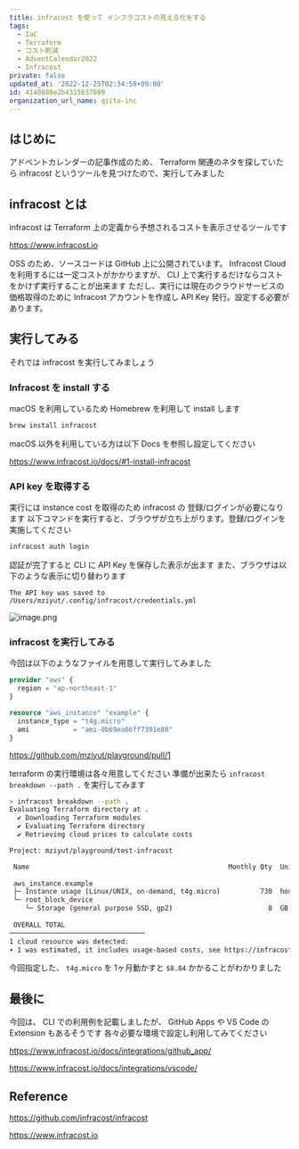```yaml
---
title: infracost を使って インフラコストの見える化をする
tags:
  - IaC
  - Terraform
  - コスト削減
  - AdventCalendar2022
  - Infracost
private: false
updated_at: '2022-12-25T02:34:58+09:00'
id: 4140880e2b4315b37089
organization_url_name: qiita-inc
---
```

## はじめに

アドベントカレンダーの記事作成のため、 Terraform 関連のネタを探していたら infracost というツールを見つけたので、実行してみました

## infracost とは

infracost は Terraform 上の定義から予想されるコストを表示させるツールです

https://www.infracost.io

OSS のため、ソースコードは GitHub 上に公開されています。 Infracost Cloud を利用するには一定コストがかかりますが、 CLI 上で実行するだけならコストをかけず実行することが出来ます
ただし、実行には現在のクラウドサービスの価格取得のために Infracost アカウントを作成し API Key 発行。設定する必要があります。

## 実行してみる

それでは infracost を実行してみましょう

### Infracost を install する

macOS を利用しているため Homebrew を利用して install します

```sh
brew install infracost
```

macOS 以外を利用している方は以下 Docs を参照し設定してください

https://www.infracost.io/docs/#1-install-infracost

### API key を取得する

実行には instance cost を取得のため infracost の 登録/ログインが必要になります
以下コマンドを実行すると、ブラウザが立ち上がります。登録/ログインを実施してください

```sh
infracost auth login
```

認証が完了すると CLI に API Key を保存した表示が出ます
また、ブラウザは以下のような表示に切り替わります

```
The API key was saved to /Users/mziyut/.config/infracost/credentials.yml
```

![image.png](https://qiita-image-store.s3.ap-northeast-1.amazonaws.com/0/55950/bda76078-048e-9b90-824c-2b8ef9717bd2.png)


### infracost を実行してみる

今回は以下のようなファイルを用意して実行してみました

```hcl:main.tf
provider "aws" {
  region = "ap-northeast-1"
}

resource "aws_instance" "example" {
  instance_type = "t4g.micro"
  ami           = "ami-0b69ea66ff7391e80"
}
```

https://github.com/mziyut/playground/pull/1

terraform の実行環境は各々用意してください
準備が出来たら `infracost breakdown --path .` を実行してみます

```sh
> infracost breakdown --path .
Evaluating Terraform directory at .
  ✔ Downloading Terraform modules 
  ✔ Evaluating Terraform directory 
  ✔ Retrieving cloud prices to calculate costs 

Project: mziyut/playground/test-infracost

 Name                                                  Monthly Qty  Unit   Monthly Cost 
                                                                                        
 aws_instance.example                                                                   
 ├─ Instance usage (Linux/UNIX, on-demand, t4g.micro)          730  hours         $7.88 
 └─ root_block_device                                                                   
    └─ Storage (general purpose SSD, gp2)                        8  GB            $0.96 
                                                                                        
 OVERALL TOTAL                                                                    $8.84 
──────────────────────────────────
1 cloud resource was detected:
∙ 1 was estimated, it includes usage-based costs, see https://infracost.io/usage-file
```

今回指定した、 `t4g.micro` を 1ヶ月動かすと `$8.84` かかることがわかりました

## 最後に

今回は、 CLI での利用例を記載しましたが、 GitHub Apps や VS Code の Extension もあるそうです
各々必要な環境で設定し利用してみてください

https://www.infracost.io/docs/integrations/github_app/

https://www.infracost.io/docs/integrations/vscode/

## Reference

https://github.com/infracost/infracost

https://www.infracost.io

